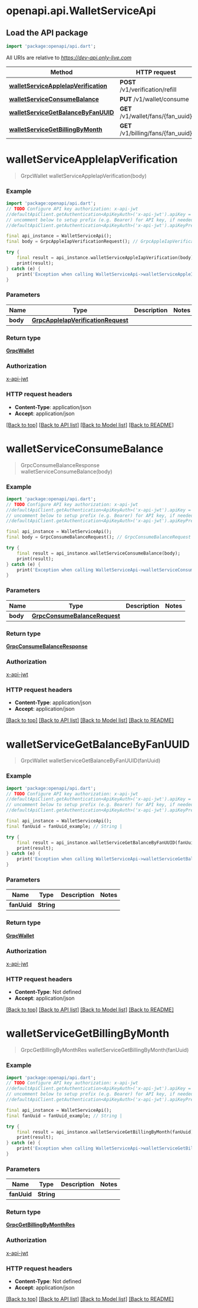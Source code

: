 # openapi.api.WalletServiceApi

## Load the API package
```dart
import 'package:openapi/api.dart';
```

All URIs are relative to *https://dev-api.only-live.com*

Method | HTTP request | Description
------------- | ------------- | -------------
[**walletServiceAppleIapVerification**](WalletServiceApi.md#walletserviceappleiapverification) | **POST** /v1/verification/refill | 
[**walletServiceConsumeBalance**](WalletServiceApi.md#walletserviceconsumebalance) | **PUT** /v1/wallet/consume | 
[**walletServiceGetBalanceByFanUUID**](WalletServiceApi.md#walletservicegetbalancebyfanuuid) | **GET** /v1/wallet/fans/{fan_uuid} | 
[**walletServiceGetBillingByMonth**](WalletServiceApi.md#walletservicegetbillingbymonth) | **GET** /v1/billing/fans/{fan_uuid} | 


# **walletServiceAppleIapVerification**
> GrpcWallet walletServiceAppleIapVerification(body)



### Example 
```dart
import 'package:openapi/api.dart';
// TODO Configure API key authorization: x-api-jwt
//defaultApiClient.getAuthentication<ApiKeyAuth>('x-api-jwt').apiKey = 'YOUR_API_KEY';
// uncomment below to setup prefix (e.g. Bearer) for API key, if needed
//defaultApiClient.getAuthentication<ApiKeyAuth>('x-api-jwt').apiKeyPrefix = 'Bearer';

final api_instance = WalletServiceApi();
final body = GrpcAppleIapVerificationRequest(); // GrpcAppleIapVerificationRequest | 

try { 
    final result = api_instance.walletServiceAppleIapVerification(body);
    print(result);
} catch (e) {
    print('Exception when calling WalletServiceApi->walletServiceAppleIapVerification: $e\n');
}
```

### Parameters

Name | Type | Description  | Notes
------------- | ------------- | ------------- | -------------
 **body** | [**GrpcAppleIapVerificationRequest**](GrpcAppleIapVerificationRequest.md)|  | 

### Return type

[**GrpcWallet**](GrpcWallet.md)

### Authorization

[x-api-jwt](../README.md#x-api-jwt)

### HTTP request headers

 - **Content-Type**: application/json
 - **Accept**: application/json

[[Back to top]](#) [[Back to API list]](../README.md#documentation-for-api-endpoints) [[Back to Model list]](../README.md#documentation-for-models) [[Back to README]](../README.md)

# **walletServiceConsumeBalance**
> GrpcConsumeBalanceResponse walletServiceConsumeBalance(body)



### Example 
```dart
import 'package:openapi/api.dart';
// TODO Configure API key authorization: x-api-jwt
//defaultApiClient.getAuthentication<ApiKeyAuth>('x-api-jwt').apiKey = 'YOUR_API_KEY';
// uncomment below to setup prefix (e.g. Bearer) for API key, if needed
//defaultApiClient.getAuthentication<ApiKeyAuth>('x-api-jwt').apiKeyPrefix = 'Bearer';

final api_instance = WalletServiceApi();
final body = GrpcConsumeBalanceRequest(); // GrpcConsumeBalanceRequest | 

try { 
    final result = api_instance.walletServiceConsumeBalance(body);
    print(result);
} catch (e) {
    print('Exception when calling WalletServiceApi->walletServiceConsumeBalance: $e\n');
}
```

### Parameters

Name | Type | Description  | Notes
------------- | ------------- | ------------- | -------------
 **body** | [**GrpcConsumeBalanceRequest**](GrpcConsumeBalanceRequest.md)|  | 

### Return type

[**GrpcConsumeBalanceResponse**](GrpcConsumeBalanceResponse.md)

### Authorization

[x-api-jwt](../README.md#x-api-jwt)

### HTTP request headers

 - **Content-Type**: application/json
 - **Accept**: application/json

[[Back to top]](#) [[Back to API list]](../README.md#documentation-for-api-endpoints) [[Back to Model list]](../README.md#documentation-for-models) [[Back to README]](../README.md)

# **walletServiceGetBalanceByFanUUID**
> GrpcWallet walletServiceGetBalanceByFanUUID(fanUuid)



### Example 
```dart
import 'package:openapi/api.dart';
// TODO Configure API key authorization: x-api-jwt
//defaultApiClient.getAuthentication<ApiKeyAuth>('x-api-jwt').apiKey = 'YOUR_API_KEY';
// uncomment below to setup prefix (e.g. Bearer) for API key, if needed
//defaultApiClient.getAuthentication<ApiKeyAuth>('x-api-jwt').apiKeyPrefix = 'Bearer';

final api_instance = WalletServiceApi();
final fanUuid = fanUuid_example; // String | 

try { 
    final result = api_instance.walletServiceGetBalanceByFanUUID(fanUuid);
    print(result);
} catch (e) {
    print('Exception when calling WalletServiceApi->walletServiceGetBalanceByFanUUID: $e\n');
}
```

### Parameters

Name | Type | Description  | Notes
------------- | ------------- | ------------- | -------------
 **fanUuid** | **String**|  | 

### Return type

[**GrpcWallet**](GrpcWallet.md)

### Authorization

[x-api-jwt](../README.md#x-api-jwt)

### HTTP request headers

 - **Content-Type**: Not defined
 - **Accept**: application/json

[[Back to top]](#) [[Back to API list]](../README.md#documentation-for-api-endpoints) [[Back to Model list]](../README.md#documentation-for-models) [[Back to README]](../README.md)

# **walletServiceGetBillingByMonth**
> GrpcGetBillingByMonthRes walletServiceGetBillingByMonth(fanUuid)



### Example 
```dart
import 'package:openapi/api.dart';
// TODO Configure API key authorization: x-api-jwt
//defaultApiClient.getAuthentication<ApiKeyAuth>('x-api-jwt').apiKey = 'YOUR_API_KEY';
// uncomment below to setup prefix (e.g. Bearer) for API key, if needed
//defaultApiClient.getAuthentication<ApiKeyAuth>('x-api-jwt').apiKeyPrefix = 'Bearer';

final api_instance = WalletServiceApi();
final fanUuid = fanUuid_example; // String | 

try { 
    final result = api_instance.walletServiceGetBillingByMonth(fanUuid);
    print(result);
} catch (e) {
    print('Exception when calling WalletServiceApi->walletServiceGetBillingByMonth: $e\n');
}
```

### Parameters

Name | Type | Description  | Notes
------------- | ------------- | ------------- | -------------
 **fanUuid** | **String**|  | 

### Return type

[**GrpcGetBillingByMonthRes**](GrpcGetBillingByMonthRes.md)

### Authorization

[x-api-jwt](../README.md#x-api-jwt)

### HTTP request headers

 - **Content-Type**: Not defined
 - **Accept**: application/json

[[Back to top]](#) [[Back to API list]](../README.md#documentation-for-api-endpoints) [[Back to Model list]](../README.md#documentation-for-models) [[Back to README]](../README.md)


